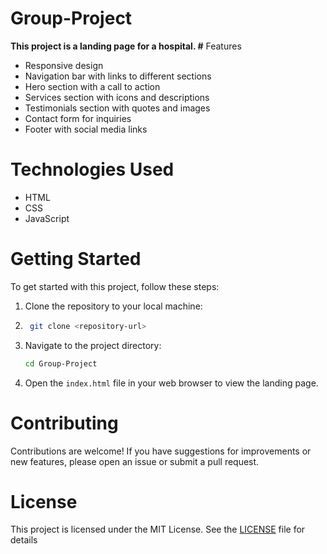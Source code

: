 # Group-Project

**This project is a landing page for a hospital.
#** Features
- Responsive design
- Navigation bar with links to different sections
- Hero section with a call to action
- Services section with icons and descriptions
- Testimonials section with quotes and images
- Contact form for inquiries
- Footer with social media links
# Technologies Used
- HTML
- CSS
- JavaScript

# Getting Started
To get started with this project, follow these steps:
1. Clone the repository to your local machine:
2. ```bash
    git clone <repository-url>
    ```
3. Navigate to the project directory:
    ```bash
    cd Group-Project
    ```
4. Open the `index.html` file in your web browser to view the landing page.
# Contributing
Contributions are welcome! If you have suggestions for improvements or new features, please open an issue
or submit a pull request.
# License
This project is licensed under the MIT License. See the [LICENSE](LICENSE) file for details

